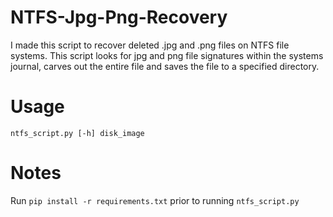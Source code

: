 # NTFS-Jpg-Png-Recovery

I made this script to recover deleted .jpg and .png files on NTFS file systems. This script looks for jpg and png file signatures within the systems journal, carves out the entire file and saves the file to a specified directory. 

# Usage
```ntfs_script.py [-h] disk_image```

# Notes
Run ```pip install -r requirements.txt``` prior to running ```ntfs_script.py```
